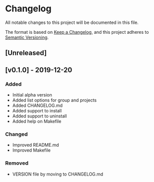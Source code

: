 # Changelog

All notable changes to this project will be documented in this file.

The format is based on [Keep a Changelog](https://keepachangelog.com/en/1.0.0/),
and this project adheres to [Semantic Versioning](https://semver.org/spec/v2.0.0.html).

## [Unreleased]

## [v0.1.0] - 2019-12-20
### Added
- Initial alpha version
- Added list options for group and projects
- Added CHANGELOG.md
- Added support to install 
- Added support to uninstall
- Added help on Makefile

### Changed
- Improved README.md
- Improved Makefile 

### Removed
- VERSION file by moving to CHANGELOG.md
